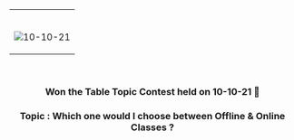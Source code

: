 <table>
	<tr>
		 <td>
       
</br>

       
 ![10-10-21](https://user-images.githubusercontent.com/76246106/136708376-5c6e0ed0-252e-4d87-9b36-da16cf4266ea.jpeg)
       
       
</table>

</br>

### <p align= "center"> Won the Table Topic Contest held on 10-10-21 🎉 </p>

### <p align= "center"> Topic : Which one would I choose between Offline & Online Classes ? </p>

#
